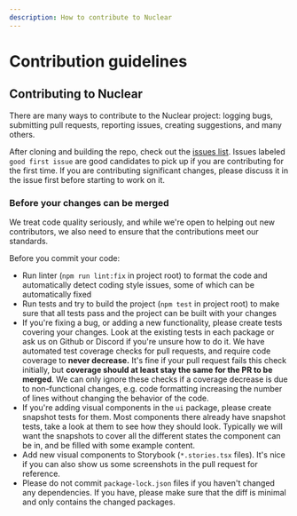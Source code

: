 ```yaml
---
description: How to contribute to Nuclear
---
```


# Contribution guidelines

## Contributing to Nuclear

There are many ways to contribute to the Nuclear project: logging bugs, submitting pull requests, reporting issues, creating suggestions, and many others.

After cloning and building the repo, check out the [issues list](https://github.com/nukeop/nuclear/issues). Issues labeled `good first issue` are good candidates to pick up if you are contributing for the first time. If you are contributing significant changes, please discuss it in the issue first before starting to work on it.

### Before your changes can be merged

We treat code quality seriously, and while we're open to helping out new contributors, we also need to ensure that the contributions meet our standards.

Before you commit your code:

* Run linter (`npm run lint:fix` in project root) to format the code and automatically detect coding style issues, some of which can be automatically fixed
* Run tests and try to build the project (`npm test` in project root) to make sure that all tests pass and the project can be built with your changes
* If you're fixing a bug, or adding a new functionality, please create tests covering your changes. Look at the existing tests in each package or ask us on Github or Discord if you're unsure how to do it. We have automated test coverage checks for pull requests, and require code coverage to **never decrease.** It's fine if your pull request fails this check initially, but **coverage should at least stay the same for the PR to be merged**. We can only ignore these checks if a coverage decrease is due to non-functional changes, e.g. code formatting increasing the number of lines without changing the behavior of the code.
* If you're adding visual components in the `ui` package, please create snapshot tests for them. Most components there already have snapshot tests, take a look at them to see how they should look. Typically we will want the snapshots to cover all the different states the component can be in, and be filled with some example content.
* Add new visual components to Storybook (`*.stories.tsx` files). It's nice if you can also show us some screenshots in the pull request for reference.
* Please do not commit `package-lock.json` files if you haven't changed any dependencies. If you have, please make sure that the diff is minimal and only contains the changed packages.

